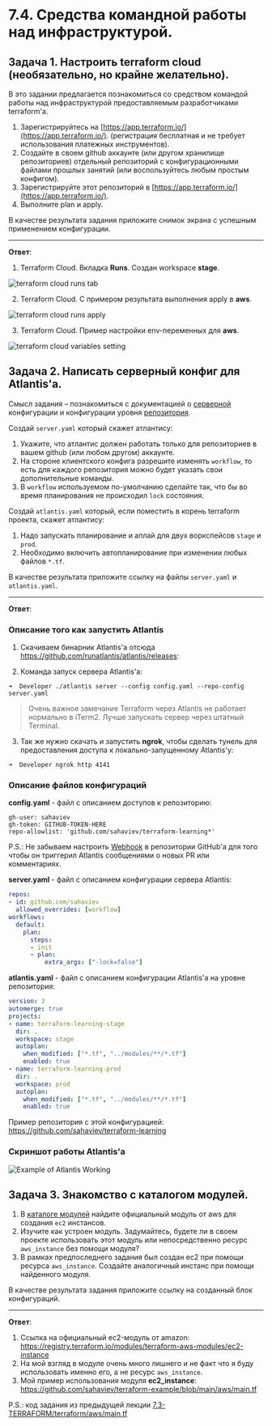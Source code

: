 # 7.4. Средства командной работы над инфраструктурой.

## Задача 1. Настроить terraform cloud (необязательно, но крайне желательно).

В это задании предлагается познакомиться со средством командой работы над инфраструктурой предоставляемым
разработчиками terraform'а. 

1. Зарегистрируйтесь на [https://app.terraform.io/](https://app.terraform.io/).
(регистрация бесплатная и не требует использования платежных инструментов).
1. Создайте в своем github аккаунте (или другом хранилище репозиториев) отдельный репозиторий с
 конфигурационными файлами прошлых занятий (или воспользуйтесь любым простым конфигом).
1. Зарегистрируйте этот репозиторий в [https://app.terraform.io/](https://app.terraform.io/).
1. Выполните plan и apply. 

В качестве результата задания приложите снимок экрана с успешным применением конфигурации.

---
**Ответ**:

1. Terraform Cloud. Вкладка **Runs**. Создан workspace **stage**.

![terraform cloud runs tab](assets/terraform-cloud-runs-tab.jpg)

2. Terraform Cloud. С примером результата выполнения apply в **aws**.

![terraform cloud runs apply](assets/terraform-cloud-runs-apply.jpg)

3. Terraform Cloud. Пример настройки env-переменных для **aws**.

![terraform cloud variables setting](assets/terraform-cloud-variables-setting.jpg)

## Задача 2. Написать серверный конфиг для Atlantis'a. 

Смысл задания – познакомиться с документацией 
о [серверной](https://www.runatlantis.io/docs/server-side-repo-config.html) конфигурации и конфигурации уровня 
 [репозитория](https://www.runatlantis.io/docs/repo-level-atlantis-yaml.html).

Создай `server.yaml` который скажет атлантису:
1. Укажите, что атлантис должен работать только для репозиториев в вашем github (или любом другом) аккаунте.
1. На стороне клиентского конфига разрешите изменять `workflow`, то есть для каждого репозитория можно 
будет указать свои дополнительные команды. 
1. В `workflow` используемом по-умолчанию сделайте так, что бы во время планирования не происходил `lock` состояния.

Создай `atlantis.yaml` который, если поместить в корень terraform проекта, скажет атлантису:
1. Надо запускать планирование и аплай для двух воркспейсов `stage` и `prod`.
1. Необходимо включить автопланирование при изменении любых файлов `*.tf`.

В качестве результата приложите ссылку на файлы `server.yaml` и `atlantis.yaml`.

---
**Ответ**:

### Описание того как запустить Atlantis

1. Скачиваем бинарник Atlantis'a отсюда https://github.com/runatlantis/atlantis/releases:

2. Команда запуск сервера Atlantis'a:

```commandline
➜  Developer ./atlantis server --config config.yaml --repo-config server.yaml
```

> Очень важное замечание Terraform через Atlantis не работает нормально в iTerm2. 
> Лучше запускать сервер через штатный Terminal.

3. Так же нужно скачать и запустить **ngrok**, чтобы сделать тунель для предоставления доступа к локально-запущенному Atlantis'у:

```commandline
➜  Developer ngrok http 4141
```

### Описание файлов конфигураций

**config.yaml** - файл с описанием доступов к репозиторию:

```commandline
gh-user: sahaviev
gh-token: GITHUB-TOKEN-HERE
repo-allowlist: 'github.com/sahaviev/terraform-learning*'
```

P.S.: Не забываем настроить [Webhook](https://www.runatlantis.io/docs/configuring-webhooks.html) в репозитории GitHub'a
для того чтобы он триггерил Atlantis сообщениями о новых PR или комментариях.
 

**server.yaml** - файл с описанием конфигурации сервера Atlantis:

```yaml
repos:
- id: github.com/sahaviev
  allowed_overrides: [workflow]
workflows:
  default:
    plan:
      steps:
      - init
      - plan:
          extra_args: ["-lock=false"]
```

**atlantis.yaml** - файл с описанием конфигурации Atlantis'a на уровне репозитория:

```yaml
version: 3
automerge: true
projects:
- name: terraform-learning-stage
  dir: .
  workspace: stage
  autoplan:
    when_modified: ["*.tf", "../modules/**/*.tf"]
    enabled: true
- name: terraform-learning-prod
  dir: .
  workspace: prod
  autoplan:
    when_modified: ["*.tf", "../modules/**/*.tf"]
    enabled: true
```

Пример репозитория с этой конфигурацией: https://github.com/sahaviev/terraform-learning

### Скриншот работы Atlantis'a

![Example of Atlantis Working](assets/atlantis-comment-in-pr.jpg)

## Задача 3. Знакомство с каталогом модулей.

1. В [каталоге модулей](https://registry.terraform.io/browse/modules) найдите официальный модуль от aws для создания
`ec2` инстансов. 
2. Изучите как устроен модуль. Задумайтесь, будете ли в своем проекте использовать этот модуль или непосредственно 
ресурс `aws_instance` без помощи модуля?
3. В рамках предпоследнего задания был создан ec2 при помощи ресурса `aws_instance`. 
Создайте аналогичный инстанс при помощи найденного модуля.   

В качестве результата задания приложите ссылку на созданный блок конфигураций. 

---
**Ответ**:

1. Ссылка на официальный ec2-модуль от amazon: https://registry.terraform.io/modules/terraform-aws-modules/ec2-instance
2. На мой взгляд в модуле очень много лишнего и не факт что я буду использовать именно его, а не ресурс `aws_instance`.
3. Мой пример использования модуля **ec2_instance**: https://github.com/sahaviev/terraform-example/blob/main/aws/main.tf

P.S.: код задания из предыдущей лекции [7.3-TERRAFORM/terraform/aws/main.tf](https://github.com/sahaviev/netology-devops/blob/master/2-virt-homeworks/7.3-TERRAFORM/terraform/aws/main.tf)

